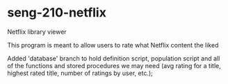 # seng-210-netflix
Netflix library viewer

This program is meant to allow users to rate what Netflix content the liked

Added 'database' branch to hold definition script, population script and all of the functions and stored procedures we may need (avg rating for a title, highest rated title, number of ratings by user, etc.);